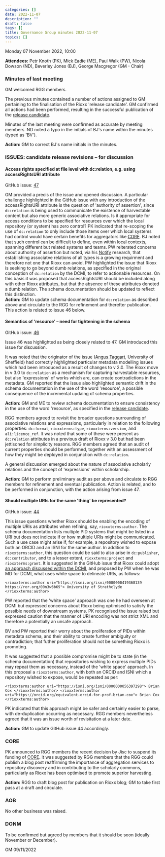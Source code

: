 ```yaml
---
categories: []
date: 2022-11-07
description: ""
draft: false
tags: []
title: Governance Group minutes 2022-11-07
topics: []
---
```


Monday 07 November 2022, 10:00

**Attendees:** Petr Knoth (PK), Mick Eadie (ME), Paul Walk (PW), Nicola Dowson (ND), Beverley Jones (BJ), George Macgregor (GM - Chair)

### Minutes of last meeting

GM welcomed RGG members. 

The previous minutes contained a number of actions assigned to GM pertaining to the finalisation of the Rioxx 'release candidate'. GM confirmed all actions had been performed, resulting in the successful publication of the [release candidate](https://www.rioxx.net/profiles/v3-0-rc-1/). 

Minutes of the last meeting were confirmed as accurate by meeting members. ND noted a typo in the initials of BJ's name within the minutes (typed as 'BV'). 

**Action:** GM to correct BJ's name initials in the minutes.

### ISSUES: candidate release revisions – for discussion

#### Access rights specified at file level with dc:relation, e.g. using accessRightsURI attribute 

GitHub issue: [47](https://github.com/antleaf/rioxx/issues/47)

GM provided a precis of the issue and opened discussion. A particular challenge highlighted in the GitHub issue with any introduction of the accessRightsURI attribute is the question of 'authority of assertion', since `dc:relation` is being used to communicate the existence of harvestable content but also more generic associative relations. Is it appropriate for access conditions to be specified for resources over which the local repository (or system) has zero control? PK indicated that re-scoping the use of `dc:relation` to only include those items over which local systems had control would have certain benefits for aggregators like [CORE](https://core.ac.uk). BJ noted that such control can be difficult to define, even within local contexts, spanning different but related systems and teams. PW reiterated concerns about authority of assertion but noted, via his [Notify](https://www.coar-repositories.org/notify/) research, that establishing associatve relations of all types is a growing requirment and therefore not one that Rioxx can avoid. PW highlighted the issue that Rioxx is seeking to go beyond dumb relations, as specified in the original conception of `dc:relation` by the DCMI, to refer to actionable resources. On this basis it was proposed that accessRightsURI should be included along with other Rioxx attributes, but that the absence of these attributes denoted a dumb relation. The schema documentation should be updated to reflect this distinction.  
**Action:** GM to update schema documentation for `dc:relation` as described above and circulate to the RGG for refinement and therefter publication. This action is related to issue 46 below.

#### Semantics of 'resource' – need for tightening in the schema 

GitHub issue: [46](https://github.com/antleaf/rioxx/issues/46)

Issue 46 was highlighted as being closely related to 47. GM introduced this issue for discussion.

It was noted that the originator of the issue ([Angus Taggart](https://github.com/ajtag), University of Sheffield) had correctly highlighted particular metadata modelling issues which had been introduced as a result of changes to v 2.0. The Rioxx move in v 3.0 to `dc:relation` as a mechanism for capturing harvestable resources, but also 'expressions' of works which are, can create contradictions in the metadata. GM reported that the issue also highlighted semantic drift in the schema documentation in the use of the word 'resource', a possible consequence of the incremental updaing of schema properties. 

**Action:** GM and ME to review schema documentation to ensure consistency in the use of the word 'resource', as specified in the [release candidate](https://www.rioxx.net/profiles/v3-0-rc-1/).

RGG members agreed to revisit the broader questions surrounding of associative relations and expressions, particularly in relation to the following properties: `dc:format`, `rioxxterms:type`, `rioxxterms:version`, and `ali:licence_ref`. It was noted that some of these were present as `dc:relation` attributes in a previous draft of Rioxx v 3.0 but had been jettisoned for simplicity reasons. RGG members agreed that an audit of current properties should be performed, together with an assessment of how they might be deployed in conjunction with `dc:relation`. 

A general discussion emerged about the nature of associative scholarly relations and the concept of 'expressions' within scholarship.

**Action:** GM to perform preliminary audit as per above and circulate to RGG members for refinement and eventual publication. Action is related, and to be performed in conjunction, with the action arising from issue 47.

#### Should multiple URIs for the same 'thing' be represented?

GitHub issue: [44](https://github.com/antleaf/rioxx/issues/44)

This issue questions whether Rioxx should be enabling the encoding of multiple URIs as attributes when refining, say, `rioxxterms:author`. The schema documentation lists multiple PID systems that might be listed in a URI but does not indicate if or how multiple URIs might be communicated. Such a use case might arise if, for example, a repository wished to expose both an ORCID and an ISNI for the same author. In addition to `rioxxterms:author`, this question could be said to also arise in `dc:publisher`, `dc:contributor`, and to a lesser extent, `rioxxterms:project` and `rioxxterms:grant`. It is suggested in the GitHub issue that Rioxx could adopt [an approach discussed within the DCMI](https://github.com/dcmi/pids_in_dc/issues/17), and proposed by PW when he was MD for DCMI, what uses white space to delineate URIs, as follows:

`<rioxxterms:author uri="https://isni.org/isni/0000000419368139 https://ror.org/00n3w3b69">
    University of Strathclyde
</rioxxterms:author>`

PW reported that the 'white space' approach was one he had overseen at DCMI but expressed concerns about Rioxx being optimised to satisfy the possible needs of downstream systems. PK recognised the issue raised but expressed caution that the manner of URI encoding was not strict XML and therefore a potentially an unsafe approach. 

BV and PW reported their worry about the proliferation of PIDs within metadata schema, and their ability to create further ambiguity or contradiction; that futher proliferation should not be something Rioxx is promoting. 

It was suggested that a possible compromise might be to state (in the schema documentation) that repositories wishing to express multiple PIDs may repeat them as necessary, instead of the 'white space' approach. In this proposal a `rioxxterms:author`, with both an ORCID and ISNI which a repository wished to expose, would be repeated as per:

`<rioxxterms:author uri="https://isni.org/isni/0000000056397298">
    Brian Cox
</rioxxterms:author>
<rioxxterms:author uri="https://orcid.org/equivalent-orcid-for-prof-brian-cox">
    Brian Cox
</rioxxterms:author>`

PK indicated that this approach might be safer and certainly easier to parse, with de-duplication occurring as necessary. RGG members nevertheless agreed that it was an issue worth of revisitation at a later date.

**Action:** GM to update GitHub issue 44 accordingly.

### CORE

PK announced to RGG members the recent decision by Jisc to suspend its funding of [CORE](https://core.ac.uk/). It was suggested by RGG members that the RGG could publish a blog post reaffirming the importance of aggregation services to repository discovery and in contributing to the scholarly commons, particularly as Rioxx has been optimised to promote superior harvesting. 

**Action:** RGG to draft blog post for publication on Rioxx blog; GM to take first pass at a draft and circulate.

### AOB

No other business was raised.

### DONM

To be confirmed but agreed by members that it should be soon (ideally November or December).

GM 09/11/2022
